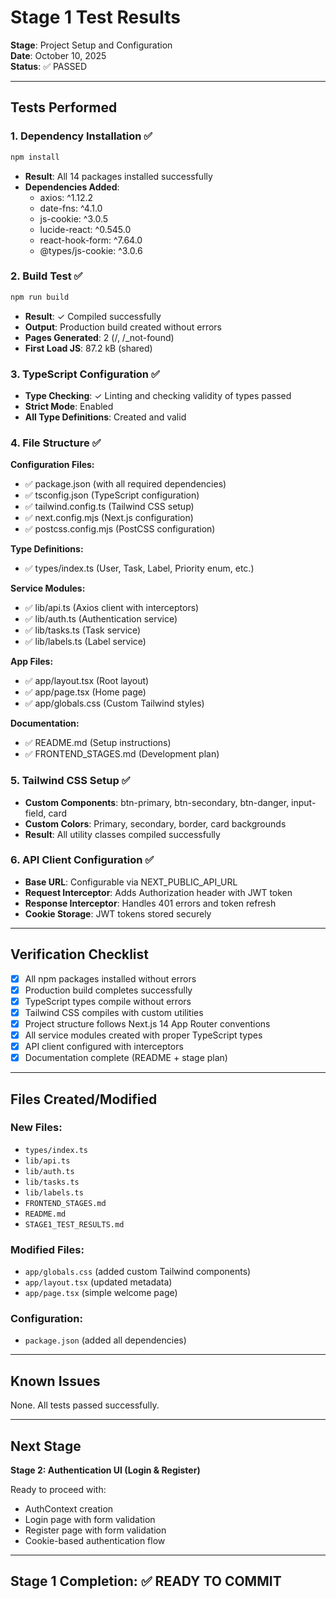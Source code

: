# Stage 1 Test Results

**Stage**: Project Setup and Configuration  
**Date**: October 10, 2025  
**Status**: ✅ PASSED

---

## Tests Performed

### 1. Dependency Installation ✅
```bash
npm install
```
- **Result**: All 14 packages installed successfully
- **Dependencies Added**:
  - axios: ^1.12.2
  - date-fns: ^4.1.0
  - js-cookie: ^3.0.5
  - lucide-react: ^0.545.0
  - react-hook-form: ^7.64.0
  - @types/js-cookie: ^3.0.6

### 2. Build Test ✅
```bash
npm run build
```
- **Result**: ✓ Compiled successfully
- **Output**: Production build created without errors
- **Pages Generated**: 2 (/, /_not-found)
- **First Load JS**: 87.2 kB (shared)

### 3. TypeScript Configuration ✅
- **Type Checking**: ✓ Linting and checking validity of types passed
- **Strict Mode**: Enabled
- **All Type Definitions**: Created and valid

### 4. File Structure ✅

**Configuration Files:**
- ✅ package.json (with all required dependencies)
- ✅ tsconfig.json (TypeScript configuration)
- ✅ tailwind.config.ts (Tailwind CSS setup)
- ✅ next.config.mjs (Next.js configuration)
- ✅ postcss.config.mjs (PostCSS configuration)

**Type Definitions:**
- ✅ types/index.ts (User, Task, Label, Priority enum, etc.)

**Service Modules:**
- ✅ lib/api.ts (Axios client with interceptors)
- ✅ lib/auth.ts (Authentication service)
- ✅ lib/tasks.ts (Task service)
- ✅ lib/labels.ts (Label service)

**App Files:**
- ✅ app/layout.tsx (Root layout)
- ✅ app/page.tsx (Home page)
- ✅ app/globals.css (Custom Tailwind styles)

**Documentation:**
- ✅ README.md (Setup instructions)
- ✅ FRONTEND_STAGES.md (Development plan)

### 5. Tailwind CSS Setup ✅
- **Custom Components**: btn-primary, btn-secondary, btn-danger, input-field, card
- **Custom Colors**: Primary, secondary, border, card backgrounds
- **Result**: All utility classes compiled successfully

### 6. API Client Configuration ✅
- **Base URL**: Configurable via NEXT_PUBLIC_API_URL
- **Request Interceptor**: Adds Authorization header with JWT token
- **Response Interceptor**: Handles 401 errors and token refresh
- **Cookie Storage**: JWT tokens stored securely

---

## Verification Checklist

- [x] All npm packages installed without errors
- [x] Production build completes successfully
- [x] TypeScript types compile without errors
- [x] Tailwind CSS compiles with custom utilities
- [x] Project structure follows Next.js 14 App Router conventions
- [x] All service modules created with proper TypeScript types
- [x] API client configured with interceptors
- [x] Documentation complete (README + stage plan)

---

## Files Created/Modified

### New Files:
- `types/index.ts`
- `lib/api.ts`
- `lib/auth.ts`
- `lib/tasks.ts`
- `lib/labels.ts`
- `FRONTEND_STAGES.md`
- `README.md`
- `STAGE1_TEST_RESULTS.md`

### Modified Files:
- `app/globals.css` (added custom Tailwind components)
- `app/layout.tsx` (updated metadata)
- `app/page.tsx` (simple welcome page)

### Configuration:
- `package.json` (added all dependencies)

---

## Known Issues

None. All tests passed successfully.

---

## Next Stage

**Stage 2: Authentication UI (Login & Register)**

Ready to proceed with:
- AuthContext creation
- Login page with form validation
- Register page with form validation
- Cookie-based authentication flow

---

## Stage 1 Completion: ✅ READY TO COMMIT

